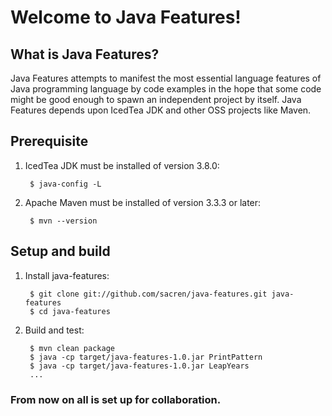 # Welcome to Java Features!

## What is Java Features?

Java Features attempts to manifest the most essential language features of Java
programming language by code examples in the hope that some code might be good
enough to spawn an independent project by itself.  Java Features depends upon
IcedTea JDK and other OSS projects like Maven.

## Prerequisite

1. IcedTea JDK must be installed of version 3.8.0:

        $ java-config -L

2. Apache Maven must be installed of version 3.3.3 or later:

        $ mvn --version

## Setup and build

1. Install java-features:

        $ git clone git://github.com/sacren/java-features.git java-features
        $ cd java-features

2. Build and test:

        $ mvn clean package
        $ java -cp target/java-features-1.0.jar PrintPattern
        $ java -cp target/java-features-1.0.jar LeapYears
        ...

### From now on all is set up for collaboration.
